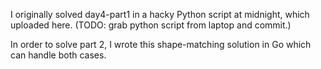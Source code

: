 I originally solved day4-part1 in a hacky Python script at midnight, which uploaded here. (TODO: grab python script from laptop and commit.)

In order to solve part 2, I wrote this shape-matching solution in Go which can handle both cases.